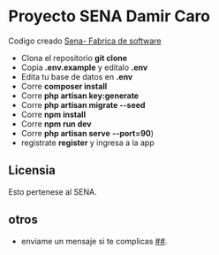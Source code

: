 # Proyecto SENA  Damir Caro



Codigo creado [Sena- Fabrica de software]()

- Clona el repositorio __git clone__
- Copia __.env.example__ y editalo __.env__
- Edita tu base de datos en __.env__
- Corre __composer install__
- Corre __php artisan key:generate__
- Corre __php artisan migrate --seed__
- Corre __npm install__
- Corre __npm run dev__
- Corre __php artisan serve__  __--port=90__)
- registrate  __register__ y ingresa a la app

## Licensia

Esto pertenese al SENA.

## otros


- enviame un mensaje si te complicas  [##](##).
